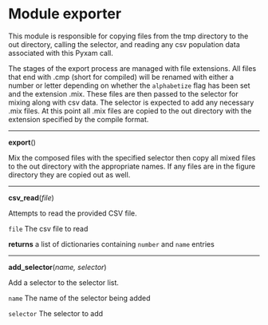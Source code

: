 
# Module exporter

This module is responsible for copying files from the tmp directory to the out directory, calling the selector, and
reading any csv population data associated with this Pyxam call.

The stages of the export process are managed with file extensions. All files that end with .cmp (short for compiled)
will be renamed with either a number or letter depending on whether the `alphabetize` flag has been set and the
extension .mix. These files are then passed to the selector for mixing along with csv data. The selector is expected to
add any necessary .mix files. At this point all .mix files are copied to the out directory with the extension specified
by the compile format.

***
**export**()

Mix the composed files with the specified selector then copy all mixed files to the out directory with the
appropriate names. If any files are in the figure directory they are copied out as well.

***
**csv_read**(*file*)


Attempts to read the provided CSV file.



`file`  The csv file to read


**returns**  a list of dictionaries containing `number` and `name` entries

***
**add_selector**(*name, selector*)


Add a selector to the selector list.



`name`  The name of the selector being added


`selector`  The selector to add
